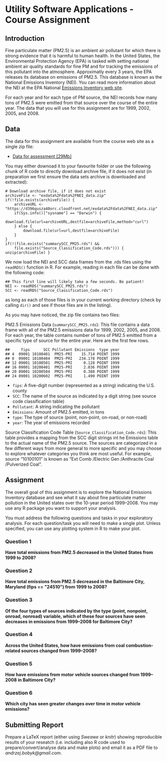 # Utility Software Applications - Course Assignment

## Introduction

Fine particulate matter (PM2.5) is an ambient air pollutant for which there is strong evidence that it is harmful to human health.
In the United States, the Environmental Protection Agency (EPA) is tasked with setting national ambient air quality standards for 
fine PM and for tracking the emissions of this pollutant into the atmosphere. Approximatly every 3 years, the EPA releases its 
database on emissions of PM2.5. This database is known as the National Emissions Inventory (NEI). You can read more information 
about the NEI at the EPA National [Emissions Inventory web site](https://www.epa.gov/air-emissions-inventories).

For each year and for each type of PM source, the NEI records how many tons of PM2.5 were emitted from that source over the course 
of the entire year. The data that you will use for this assignment are for 1999, 2002, 2005, and 2008.

## Data

The data for this assignment are available from the course web site as a single zip file:

* [Data for assessment [29Mb]](https://d396qusza40orc.cloudfront.net/exdata%2Fdata%2FNEI_data.zip)

You may either downoad it to your favourite folder or use the following chunk of R code to directly download archive file, 
if it does not exist (in preparation we first ensure the data sets archive is downloaded and extracted):

```{r setup,echo=FALSE}
# Download archive file, if it does not exist
archiveFile <- "exdata%2Fdata%2FNEI_data.zip"
if(!file.exists(archiveFile)) {
	archiveURL <- "https://d396qusza40orc.cloudfront.net/exdata%2Fdata%2FNEI_data.zip"
	if(Sys.info()["sysname"] == "Darwin") {
		download.file(url=archiveURL,destfile=archiveFile,method="curl")
	} else {
		download.file(url=url,destfile=archiveFile)
	}
}
if(!(file.exists("summarySCC_PM25.rds") && 
	file.exists("Source_Classification_Code.rds"))) { unzip(archiveFile) }
```

We now load the NEI and SCC data frames from the .rds files using the `readRDS()` function in R. For example, reading in each file can be done with the following code:

````
## This first line will likely take a few seconds. Be patient!
NEI <- readRDS("summarySCC_PM25.rds")
SCC <- readRDS("Source_Classification_Code.rds")
````

as long as each of those files is in your current working directory (check by calling `dir()` and see if those files are in the listing).

As you may have noticed, the zip file contains two files:

PM2.5 Emissions Data (`summarySCC_PM25.rds`): This file contains a data frame with all of the PM2.5 emissions data for 1999, 2002,
2005, and 2008. For each year, the table contains number of tons of PM2.5 emitted from a specific type of source for the entire year.
Here are the first few rows.
````
##     fips      SCC Pollutant Emissions  type year
## 4  09001 10100401  PM25-PRI    15.714 POINT 1999
## 8  09001 10100404  PM25-PRI   234.178 POINT 1999
## 12 09001 10100501  PM25-PRI     0.128 POINT 1999
## 16 09001 10200401  PM25-PRI     2.036 POINT 1999
## 20 09001 10200504  PM25-PRI     0.388 POINT 1999
## 24 09001 10200602  PM25-PRI     1.490 POINT 1999
````

* `fips`: A five-digit number (represented as a string) indicating the U.S. county
* `SCC`: The name of the source as indicated by a digit string (see source code classification table)
* `Pollutant`: A string indicating the pollutant
* `Emissions`: Amount of PM2.5 emitted, in tons
* `type`: The type of source (point, non-point, on-road, or non-road)
* `year`: The year of emissions recorded

Source Classification Code Table (`Source_Classification_Code.rds`): This table provides a mapping from the SCC digit strings int he 
Emissions table to the actual name of the PM2.5 source. The sources are categorized in a few different ways from more general to more 
specific and you may choose to explore whatever categories you think are most useful. For example, source “10100101” is known as “Ext
Comb /Electric Gen /Anthracite Coal /Pulverized Coal”.

## Assignment

The overall goal of this assignment is to explore the National Emissions Inventory database and see what it say about fine particulate
matter pollution in the United states over the 10-year period 1999–2008. You may use any R package you want to support your analysis.

You must address the following questions and tasks in your exploratory analysis. For each question/task you will need to make a single
plot. Unless specified, you can use any plotting system in R to make your plot. 

### Question 1

**Have total emissions from PM2.5 decreased in the United States from 1999 to 2008?**

### Question 2

**Have total emissions from PM2.5 decreased in the Baltimore City, Maryland (fips == "24510") from 1999 to 2008?**

### Question 3

**Of the four types of sources indicated by the type (point, nonpoint, onroad, nonroad) variable, which of these four sources have seen decreases in emissions from 1999–2008 for Baltimore City?**

### Question 4

**Across the United States, how have emissions from coal combustion-related sources changed from 1999–2008?**

### Question 5

**How have emissions from motor vehicle sources changed from 1999–2008 in Baltimore City?**

### Question 6

**Which city has seen greater changes over time in motor vehicle emissions?**

## Submitting Report

Prepare a LaTeX report (either using _Sweawe_ or _knitr_) showing reproducible results of your reseatch (i.e. including also R code 
used to prepare/convert/analyse data and make plots) and email it as a PDF file to _andrzej.bobyk@gmail.com_. 
